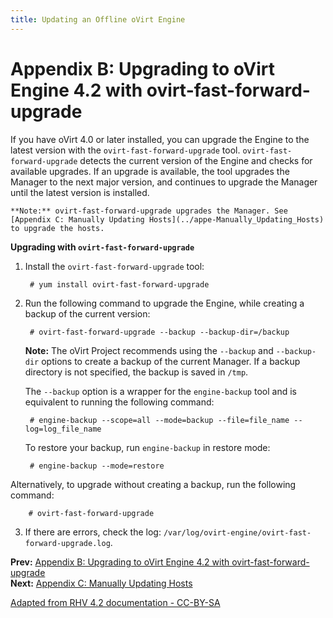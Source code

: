 ```yaml
---
title: Updating an Offline oVirt Engine
---
```


# Appendix B: Upgrading to oVirt Engine 4.2 with ovirt-fast-forward-upgrade

If you have oVirt 4.0 or later installed, you can upgrade the Engine to the latest version with the `ovirt-fast-forward-upgrade` tool. `ovirt-fast-forward-upgrade` detects the current version of the Engine and checks for available upgrades. If an upgrade is available, the tool upgrades the Manager to the next major version, and continues to upgrade the Manager until the latest version is installed.

    **Note:** ovirt-fast-forward-upgrade upgrades the Manager. See [Appendix C: Manually Updating Hosts](../appe-Manually_Updating_Hosts) to upgrade the hosts.

**Upgrading with `ovirt-fast-forward-upgrade`**

1. Install the `ovirt-fast-forward-upgrade` tool:

        # yum install ovirt-fast-forward-upgrade

2. Run the following command to upgrade the Engine, while creating a backup of the current version:

        # ovirt-fast-forward-upgrade --backup --backup-dir=/backup

    **Note:** The oVirt Project recommends using the `--backup` and `--backup-dir` options to create a backup of the current Manager. If a backup directory is not specified, the backup is saved in `/tmp`.

    The `--backup` option is a wrapper for the `engine-backup` tool and is equivalent to running the following command:

        # engine-backup --scope=all --mode=backup --file=file_name --log=log_file_name

    To restore your backup, run `engine-backup` in restore mode:

        # engine-backup --mode=restore

  Alternatively, to upgrade without creating a backup, run the following command:

        # ovirt-fast-forward-upgrade

3. If there are errors, check the log: `/var/log/ovirt-engine/ovirt-fast-forward-upgrade.log`.

**Prev:** [Appendix B: Upgrading to oVirt Engine 4.2 with ovirt-fast-forward-upgrade](../appe-Upgrading_to_oVirt_Engine_4.2_with_ovirt-fast-forward-upgrade.html.md)<br>
**Next:** [Appendix C: Manually Updating Hosts](../appe-Manually_Updating_Hosts)

[Adapted from RHV 4.2 documentation - CC-BY-SA](https://access.redhat.com/documentation/en-us/red_hat_virtualization/4.2/html/upgrade_guide/upgrading_with_ovirt-fast-forward-upgrade)
